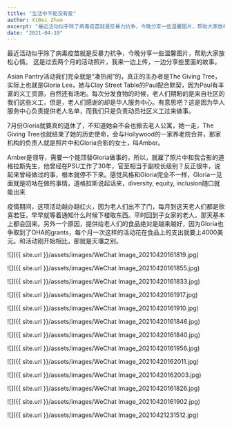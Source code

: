 ```yaml
---
title: "生活中不能没有爱"
author: XiBei Zhao
excerpt: "最近活动似乎除了病毒疫苗就是反暴力抗争，今晚分享一些温馨图片，帮助大家放松心情。 "
date: "2021-04-19"
---
```


最近活动似乎除了病毒疫苗就是反暴力抗争，今晚分享一些温馨图片，帮助大家放松心情。 这是过去两个月的活动照片，我来一边上传，一边分享些里面的故事。

Asian Pantry活动我们完全就是“凑热闹”的，真正的主办者是The Giving Tree，实际上也就是Gloria Lee，她与Clay Street Table的Paul配合默契，因为Paul有丰富的义工资源，自然还有场地。每次分发食物的时候，老人们期盼的是来自社区的我们这些义工，但是，老人们感谢的却是华人服务中心。有意思吧？这是因为华人服务中心负责提供老人名单，而我们只是负责动员社区义工过来做事。

7月份Gloria就要真的退休了，不知道她会不会也搬去老人公寓，她一走，The Giving Tree也就结束了她的历史使命，会与Hollywood的一家养老院合并，那家机构的负责人就是照片中和Gloria合影的女士，叫Amber。

Amber是领导，需要一个能顶替Gloria做事的，所以，就雇了照片中和我合影的道格拉斯先生，他曾经在PSU工作了30年，官至相当于副校长级别？反正很牛，说起来曾经做过的事，根本就停不下来。感觉风格和Gloria完全不一样，Gloria一见面就是叨咕在做的事情，道格拉斯说起话来，diversity, equity, inclusion随口就能出来

疫情期间，这项活动越办越红火，因为老人们出不了门，每月到这天老人们都是欣喜若狂，早早就等着通知什么时候下楼取东西。平时回到子女家的老人，那天基本上都会回来。另外一个原因，提供给老人们的食品绝对是越来越好，因为Gloria也争取到了OHA的grants，每个月一次这样的活动花在食品上的支出就要上4000美元。和活动刚开始相比，那就是天壤之别。

![]({{ site.url }}/assets/images/WeChat Image_20210420161819.jpg)

![]({{ site.url }}/assets/images/WeChat Image_20210420161855.jpg)

![]({{ site.url }}/assets/images/WeChat Image_20210420161833.jpg)

![]({{ site.url }}/assets/images/WeChat Image_20210420161917.jpg)

![]({{ site.url }}/assets/images/WeChat Image_20210420161910.jpg)

![]({{ site.url }}/assets/images/WeChat Image_20210420161846.jpg)

![]({{ site.url }}/assets/images/WeChat Image_20210420161840.jpg)

![]({{ site.url }}/assets/images/WeChat Image_20210420161956.jpg)

![]({{ site.url }}/assets/images/WeChat Image_20210420162011.jpg)

![]({{ site.url }}/assets/images/WeChat Image_20210420162003.jpg)

![]({{ site.url }}/assets/images/WeChat Image_20210420161826.jpg)

![]({{ site.url }}/assets/images/WeChat Image_20210420161902.jpg)

![]({{ site.url }}/assets/images/WeChat Image_20210421231512.jpg)
